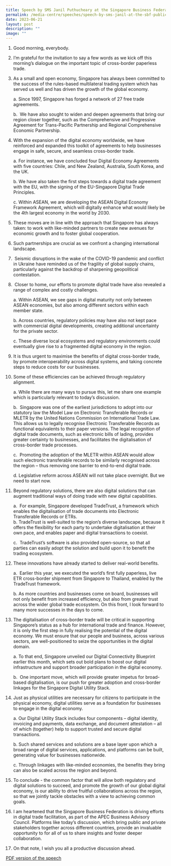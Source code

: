 ```yaml
---
title: Speech by SMS Janil Puthucheary at the Singapore Business Federation
permalink: /media-centre/speeches/speech-by-sms-janil-at-the-sbf-public-private-dialogue-on-cross-border-trade/
date: 2023-06-21
layout: post
description: ""
image: ""
---
```

1. Good morning, everybody.  
  
2. I’m grateful for the invitation to say a few words as we kick off this morning’s dialogue on the important topic of cross-border paperless trade.   
  
3. As a small and open economy, Singapore has always been committed to the success of the rules-based multilateral trading system which has served us well and has driven the growth of the global economy.    
  
    a. Since 1997, Singapore has forged a network of 27 free trade agreements.   
  
    b.  We have also sought to widen and deepen agreements that bring our region closer together, such as the Comprehensive and Progressive Agreement for Trans-Pacific Partnership and Regional Comprehensive Economic Partnership.  
  
4. With the expansion of the digital economy worldwide, we have reinforced and expanded this toolkit of agreements to help businesses engage in safe, secure, and seamless cross-border trade.  
  
    a. For instance, we have concluded four Digital Economy Agreements with five countries: Chile, and New Zealand, Australia, South Korea, and the UK.   
  
    b. We have also taken the first steps towards a digital trade agreement with the EU, with the signing of the EU-Singapore Digital Trade Principles.  
  
    c. Within ASEAN, we are developing the ASEAN Digital Economy Framework Agreement, which will digitally enhance what would likely be the 4th largest economy in the world by 2030.  
  
5. These moves are in line with the approach that Singapore has always taken: to work with like-minded partners to create new avenues for economic growth and to foster global cooperation.  
  
6. Such partnerships are crucial as we confront a changing international landscape.   
  
7.  Seismic disruptions in the wake of the COVID-19 pandemic and conflict in Ukraine have reminded us of the fragility of global supply chains, particularly against the backdrop of sharpening geopolitical contestation.   
  
8.  Closer to home, our efforts to promote digital trade have also revealed a range of complex and costly challenges.   
  
    a. Within ASEAN, we see gaps in digital maturity not only between ASEAN economies, but also among different sectors within each member state.   
  
    b. Across countries, regulatory policies may have also not kept pace with commercial digital developments, creating additional uncertainty for the private sector.  
  
    c. These diverse local ecosystems and regulatory environments could eventually give rise to a fragmented digital economy in the region.  
  
9. It is thus urgent to maximise the benefits of digital cross-border trade, by promote interoperability across digital systems, and taking concrete steps to reduce costs for our businesses.    
  
10. Some of these efficiencies can be achieved through regulatory alignment.   
  
    a. While there are many ways to pursue this, let me share one example which is particularly relevant to today’s discussion.   
  
    b.  Singapore was one of the earliest jurisdictions to adopt into our statutory law the Model Law on Electronic Transferable Records or MLETR by the United Nations Commission on International Trade Law. This allows us to legally recognise Electronic Transferable Records as functional equivalents to their paper versions. The legal recognition of digital trade documents, such as electronic bills of lading, provides greater certainty to businesses, and facilitates the digitalisation of cross-border trade processes.   
  
    c.  Promoting the adoption of the MLETR within ASEAN would allow such electronic transferable records to be similarly recognised across the region – thus removing one barrier to end-to-end digital trade.   
  
     d. Legislative reform across ASEAN will not take place overnight. But we need to start now.  
  
11. Beyond regulatory solutions, there are also digital solutions that can augment traditional ways of doing trade with new digital capabilities.   
  
    a.  For example, Singapore developed TradeTrust, a framework which enables the digitalisation of trade documents into Electronic Transferable Records or ETRs.     
     b. TradeTrust is well-suited to the region’s diverse landscape, because it offers the flexibility for each party to undertake digitalisation at their own pace, and enables paper and digital transactions to coexist.  
  
    c.  TradeTrust’s software is also provided open-source, so that all parties can easily adopt the solution and build upon it to benefit the trading ecosystem.  
  
12. These innovations have already started to deliver real-world benefits.   
  
     a.  Earlier this year, we executed the world’s first fully paperless, live ETR cross-border shipment from Singapore to Thailand, enabled by the TradeTrust framework.  
  
    b. As more countries and businesses come on board, businesses will not only benefit from increased efficiency, but also from greater trust across the wider global trade ecosystem. On this front, I look forward to many more successes in the days to come.

13. The digitalisation of cross-border trade will be critical in supporting Singapore’s status as a hub for international trade and finance. However, it is only the first step in fully realising the potential of the digital economy. We must ensure that our people and business, across various sectors, are well-positioned to seize the opportunities in the digital domain.   
  
    a. To that end, Singapore unveiled our Digital Connectivity Blueprint earlier this month, which sets out bold plans to boost our digital infrastructure and support broader participation in the digital economy.   
  
    b.  One important move, which will provide greater impetus for broad-based digitalisation, is our push for greater adoption and cross-border linkages for the Singapore Digital Utility Stack.   
  
14. Just as physical utilities are necessary for citizens to participate in the physical economy, digital utilities serve as a foundation for businesses to engage in the digital economy.   
  
    a. Our Digital Utility Stack includes four components – digital identity, invoicing and payments, data exchange, and document attestation – all of which (together) help to support trusted and secure digital transactions.    
  
    b. Such shared services and solutions are a base layer upon which a broad range of digital services, applications, and platforms can be built, generating value for businesses nationwide.   
  
    c. Through linkages with like-minded economies, the benefits they bring can also be scaled across the region and beyond.   
  
15. To conclude - the common factor that will allow both regulatory and digital solutions to succeed, and promote the growth of our global digital economy, is our ability to drive fruitful collaborations across the region, so that we jointly tackle obstacles with a view to achieving common goals.   
  
16. I am heartened that the Singapore Business Federation is driving efforts in digital trade facilitation, as part of the APEC Business Advisory Council. Platforms like today’s discussion, which bring public and private stakeholders together across different countries, provide an invaluable opportunity to for all of us to share insights and foster deeper collaboration.  
  
17. On that note, I wish you all a productive discussion ahead.

[PDF version of the speech](/files/Speeches%202023/speech%20by%20sms%20janil%20dialogue%20on%20regional%20cooperation%20for%20cross-border%20paperless%20trade.pdf)

